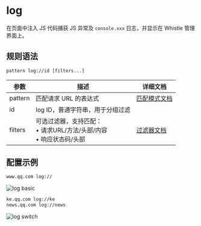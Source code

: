 # log
在页面中注入 JS 代码捕获 JS 异常及 `console.xxx` 日志，并显示在 Whistle 管理界面上。

## 规则语法
``` txt
pattern log://id [filters...]
```

| 参数    | 描述                                                         | 详细文档                  |
| ------- | ------------------------------------------------------------ | ------------------------- |
| pattern | 匹配请求 URL 的表达式                                        | [匹配模式文档](./pattern) |
| id   | log ID，普通字符串，用于分组过滤 |                    |
| filters | 可选过滤器，支持匹配：<br/>• 请求URL/方法/头部/内容<br/>• 响应状态码/头部 | [过滤器文档](./filters) |


## 配置示例
```txt
www.qq.com log://
```

![log basic](/img/log-basic.gif)

``` txt
ke.qq.com log://ke
news.qq.com log://news
```

![log switch](/img/log-switch.gif)

